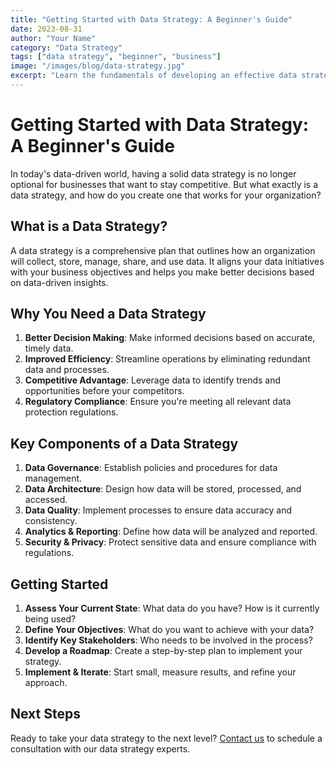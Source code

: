 ```yaml
---
title: "Getting Started with Data Strategy: A Beginner's Guide"
date: 2023-08-31
author: "Your Name"
category: "Data Strategy"
tags: ["data strategy", "beginner", "business"]
image: "/images/blog/data-strategy.jpg"
excerpt: "Learn the fundamentals of developing an effective data strategy for your business in this comprehensive guide."
---
```


# Getting Started with Data Strategy: A Beginner's Guide

In today's data-driven world, having a solid data strategy is no longer optional for businesses that want to stay competitive. But what exactly is a data strategy, and how do you create one that works for your organization?

## What is a Data Strategy?

A data strategy is a comprehensive plan that outlines how an organization will collect, store, manage, share, and use data. It aligns your data initiatives with your business objectives and helps you make better decisions based on data-driven insights.

## Why You Need a Data Strategy

1. **Better Decision Making**: Make informed decisions based on accurate, timely data.
2. **Improved Efficiency**: Streamline operations by eliminating redundant data and processes.
3. **Competitive Advantage**: Leverage data to identify trends and opportunities before your competitors.
4. **Regulatory Compliance**: Ensure you're meeting all relevant data protection regulations.

## Key Components of a Data Strategy

1. **Data Governance**: Establish policies and procedures for data management.
2. **Data Architecture**: Design how data will be stored, processed, and accessed.
3. **Data Quality**: Implement processes to ensure data accuracy and consistency.
4. **Analytics & Reporting**: Define how data will be analyzed and reported.
5. **Security & Privacy**: Protect sensitive data and ensure compliance with regulations.

## Getting Started

1. **Assess Your Current State**: What data do you have? How is it currently being used?
2. **Define Your Objectives**: What do you want to achieve with your data?
3. **Identify Key Stakeholders**: Who needs to be involved in the process?
4. **Develop a Roadmap**: Create a step-by-step plan to implement your strategy.
5. **Implement & Iterate**: Start small, measure results, and refine your approach.

## Next Steps

Ready to take your data strategy to the next level? [Contact us](/contact) to schedule a consultation with our data strategy experts.
